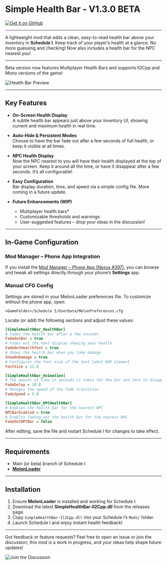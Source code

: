 # Simple Health Bar - V1.3.0 BETA 
[![Get it on GitHub](https://gist.githubusercontent.com/cxmeel/0dbc95191f239b631c3874f4ccf114e2/raw/github_source.svg)](https://github.com/SirTidez/SimpleHealthBar)

---

A lightweight mod that adds a clean, easy-to-read health bar above your inventory in **Schedule I**. Keep track of your player’s health at a glance. No more guessing and checking! Now also includes a health bar for the NPC nearest you!

---
Beta version now features Multiplayer Health Bars and supports Il2Cpp and Mono versions of the game!

![Health Bar Preview](https://i.imgur.com/fUTUDkO.jpeg)

---

## Key Features

- **On-Screen Health Display**  
  A subtle health bar appears just above your inventory UI, showing current and maximum health in real time.

- **Auto-Hide & Persistent Modes**  
  Choose to have the bar fade out after a few seconds of full health, or keep it visible at all times.

- **NPC Health Display**  
  Now the NPC nearest to you will have their health displayed at the top of your screen. Keep it around all the time, or have it disappear after a few seconds. It’s all configurable!

- **Easy Configuration**  
  Bar display duration, time, and speed via a simple config file. More coming in a future update.

- **Future Enhancements (WIP)**  
  - Multiplayer health bars*  
  - Customizable thresholds and warnings  
  - User-suggested features – drop your ideas in the discussion!

---

## In-Game Configuration

### Mod Manager – Phone App Integration

If you install the [Mod Manager – Phone App (Nexus #397)](https://www.nexusmods.com/schedule1/mods/397), you can browse and tweak all settings directly through your phone’s **Settings** app.

### Manual CFG Config

Settings are stored in your MelonLoader preferences file. To customize without the phone app, open:

```text
<GameFolder>/Schedule I/UserData/MelonPreferences.cfg
```

Locate (or add) the following sections and adjust these values:

```ini
[SimpleHealthBar_HealthBar]
# Fades the health bar after a few seconds
FadeOutBar = true
# Fades out the text display showing your health
FadeOutHealthText = true
# Shows the health bar when you take damage
ShowOnDamage = true
# Configures the font size of the text label HUD element
FontSize = 12.0

[SimpleHealthBar_Animation]
# The amount of time in seconds it takes for the bar and text to disappear
FadeDelay = 10.0
# Manages the speed of the fade transition
FadeSpeed = 5.0

[SimpleHealthBar_NPCHealthBar]
# Enables the health bar for the nearest NPC
NPCBarEnabled = true
# Enables fading out the health bar for the nearest NPC
FadeOutNPCBar = false
```

After editing, save the file and restart Schedule I for changes to take effect.

---

## Requirements

- Main (or beta) branch of Schedule I  
- **[MelonLoader](https://melonwiki.xyz/)**

---

## Installation

1. Ensure **MelonLoader** is installed and working for Schedule I.  
2. Download the latest **SimpleHealthBar-Il2Cpp.dll** from the releases page.  
3. Copy `SimpleHealthBar-Il2Cpp.dll` into your Schedule I’s `Mods/` folder.  
4. Launch Schedule I and enjoy instant health feedback!

---

Got feedback or feature requests? Feel free to open an issue or join the discussion; this mod is a work in progress, and your ideas help shape future updates!

![Join the Discussion](https://i.imgur.com/hR0Gugk.jpeg)
